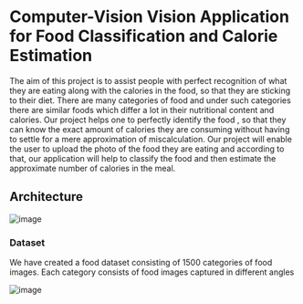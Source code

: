 # Computer-Vision Vision Application for Food Classification and Calorie Estimation
The aim of this project is to assist people with perfect recognition of what they are
eating along with the calories in the food, so that they are sticking to their diet. There are
many categories of food and under such categories there are similar foods which differ a lot
in their nutritional content and calories. Our project helps one to perfectly identify the food ,
so that they can know the exact amount of calories they are consuming without having to
settle for a mere approximation of miscalculation.
Our project will enable the user to upload the photo of the food they are eating and
according to that, our application will help to classify the food and then estimate the
approximate number of calories in the meal.

## Architecture

![image](https://user-images.githubusercontent.com/72674093/154350210-e4d4cbda-4774-4d3c-abcb-6e803534104f.png)

### Dataset
We have created a food dataset consisting of 1500 categories of food images. Each category consists of food images captured in different angles

![image](https://user-images.githubusercontent.com/72674093/154350739-cbdcd132-296f-4cd9-9137-a4545afac988.png)
